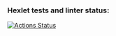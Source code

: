 ### Hexlet tests and linter status:
[![Actions Status](https://github.com/deaniway/python-project-52/actions/workflows/hexlet-check.yml/badge.svg)](https://github.com/deaniway/python-project-52/actions)
